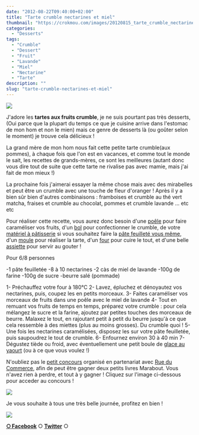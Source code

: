 ```yaml
---
date: "2012-08-22T09:40:00+02:00"
title: "Tarte crumble nectarines et miel"
thumbnail: "https://crokmou.com/images/20120815_tarte_crumble_nectarine_miel_0010.jpg"
categories:
  - "Desserts"
tags:
  - "Crumble"
  - "Dessert"
  - "Fruit"
  - "Lavande"
  - "Miel"
  - "Nectarine"
  - "Tarte"
description: ""
slug: "tarte-crumble-nectarines-et-miel"
---
```


[![](http://3.bp.blogspot.com/-fhhJocbpc30/UDSQbcoEWPI/AAAAAAAADZU/Xdk68ECMycU/s320/20120815_tarte_crumble_nectarine_miel_bann.jpg)](http://3.bp.blogspot.com/-fhhJocbpc30/UDSQbcoEWPI/AAAAAAAADZU/Xdk68ECMycU/s1600/20120815_tarte_crumble_nectarine_miel_bann.jpg)

J'adore les **tartes aux fruits crumble**, je ne suis pourtant pas très desserts, (Oui parce que la plupart du temps ce que je cuisine arrive dans l'estomac de mon hom et non le mien) mais ce genre de desserts là (ou goûter selon le moment) je trouve cela délicieux !

La grand mère de mon hom nous fait cette petite tarte crumble(aux pommes), à chaque fois que l'on est en vacances, et comme tout le monde le sait, les recettes de grands-mères, ce sont les meilleures (autant donc vous dire tout de suite que cette tarte ne rivalise pas avec mamie, mais j'ai fait de mon mieux !)

La prochaine fois j'aimerai essayer la même chose mais avec des mirabelles et peut être un crumble avec une touche de fleur d'oranger ! Après il y a bien sûr bien d'autres combinaisons : framboises et crumble au thé vert matcha, fraises et crumble au chocolat, pommes et crumble lavande ... etc etc

Pour réaliser cette recette, vous aurez donc besoin d'une [poêle](http://www.rueducommerce.fr/m/pl/malid:4769951) pour faire caraméliser vos fruits, d'un [bol](http://www.rueducommerce.fr/m/pl/malid:4769881) pour confectionner le crumble, de votre [matériel à pâtisserie](http://www.rueducommerce.fr/m/pl/malid:12468605) si vous souhaitez faire la [pâte feuilleté vous même](http://www.chefnini.com/pate-feuilletee/), d'un [moule](http://www.rueducommerce.fr/m/pl/malid:5325292) pour réaliser la tarte, d'un [four](http://www.rueducommerce.fr/m/pl/malid:9404136) pour cuire le tout, et d'une belle [assiette](http://www.rueducommerce.fr/m/pl/malid:4769879) pour servir au gouter !

Pour 6/8 personnes

-1 pâte feuilletée -8 à 10 nectarines -2 càs de miel de lavande -100g de farine -100g de sucre -beurre salé (pommade)

1- Préchauffez votre four à 180°C 2- Lavez, épluchez et dénoyautez vos nectarines, puis, coupez les en petits morceaux. 3- Faites caraméliser vos morceaux de fruits dans une poêle avec le miel de lavande 4- Tout en remuant vos fruits de temps en temps, préparez votre crumble : pour cela mélangez le sucre et la farine, ajoutez par petites touches des morceaux de beurre. Malaxez le tout, en rajoutant petit à petit du beurre jusqu'à ce que cela ressemble à des miettes (plus au moins grosses). Du crumble quoi ! 5- Une fois les nectarines caramélisées, disposez les sur votre pâte feuilletée, puis saupoudrez le tout de crumble. 6- Enfournez environ 30 à 40 min 7- Dégustez tiède ou froid, avec éventuellement une petit boule de [glace au yaourt](http://www.crokmou.com/2012/03/glace-au-yaourt.html) (ou à ce que vous voulez !)

N'oubliez pas le [petit concours](http://www.crokmou.com/2012/08/concours-tirage-au-sort-pour-feter-la.html) organisé en partenariat avec [Rue du Commerce](http://rueducommerce.fr/), afin de peut être gagner deux petits livres Marabout. Vous n'avez rien à perdre, et tout à y gagner ! Cliquez sur l'image ci-dessous pour acceder au concours !

[![](http://1.bp.blogspot.com/-O4HP4nuUPfc/UCkFCYjUKKI/AAAAAAAADKY/0Cxf4_P5i_w/s320/les+tout+petits+marabout_bann.jpg)](http://www.crokmou.com/2012/08/concours-tirage-au-sort-pour-feter-la.html)

Je vous souhaite à tous une très belle journée, profitez en bien !

[![](http://2.bp.blogspot.com/-bNONg31DXvk/UDSayyHlZAI/AAAAAAAADag/FEiIHPp9x0g/s1600/Keep_Smiling.gif)](http://2.bp.blogspot.com/-bNONg31DXvk/UDSayyHlZAI/AAAAAAAADag/FEiIHPp9x0g/s1600/Keep_Smiling.gif)

[**○<span style="font-size: xx-small; margin: 0px; outline: 0px; padding: 0px;"><span style="font-family: Arial, Helvetica, sans-serif; margin: 0px; outline: 0px; padding: 0px;"> </span></span>Facebook**](https://www.facebook.com/pages/CroKMou/148093255259077) ○ [**Twitter**](https://twitter.com/Crokmou) ○